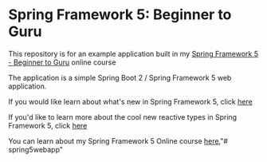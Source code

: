 # Spring Framework 5: Beginner to Guru

This repository is for an example application built in my [Spring Framework 5 - Beginner to Guru](https://courses.springframework.guru/p/spring-framework-5-begginer-to-guru) online course

The application is a simple Spring Boot 2 / Spring Framework 5 web application.

If you would like learn about what's new in Spring Framework 5, click [here](https://springframework.guru/what-is-new-with-spring-framework-5/)

If you'd like to learn more about the cool new reactive types in Spring Framework 5, click [here](https://springframework.guru/spring-web-reactive/)

You can learn about my Spring Framework 5 Online course [here.](https://courses.springframework.guru/p/spring-framework-5-begginer-to-guru)"# spring5webapp" 
